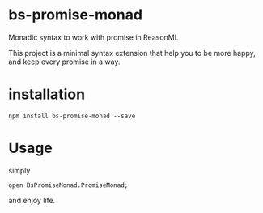 # bs-promise-monad
Monadic syntax to work with promise in ReasonML

This project is a minimal syntax extension that help you to be more happy, and keep every promise in a way.

# installation

`npm install bs-promise-monad --save`

# Usage

simply 

`open BsPromiseMonad.PromiseMonad;`

and enjoy life.